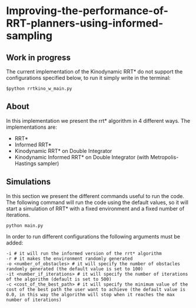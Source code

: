 # Improving-the-performance-of-RRT-planners-using-informed-sampling

## Work in progress
The current implementation of the Kinodynamic RRT* do not support the configurations specified below, to run it simply write in the terminal:
```
$python rrtkino_w_main.py
```

## About
In this implementation we present the rrt* algorithm in 4 different ways. The implementations are:
* RRT*
* Informed RRT*
* Kinodynamic RRT* on Double Integrator
* Kinodynamic Informed RRT* on Double Integrator (with Metropolis-Hastings sampler) 

## Simulations
In this section we present the different commands useful to run the code.
The following command will run the code using the default values, so it will start a simulation of RRT* with a fixed environment and a fixed number of iterations.
```
python main.py
```
In order to run different configurations the following arguments must be added:
```
-i # it will run the informed version of the rrt* algorithm
-r # it makes the environment randomly generated
-o <number_of_obstacles> # it will specify the number of obstacles randomly generated (the default value is set to 100)
-it <number_if_iterations> # it will specify the number of iterations of the algorithm (default is set to 500)
-c <cost_of_the_best_path> # it will specify the minimum value of the cost of the best path the user want to achieve (the default value is 0.0, in this way the algorithm will stop when it reaches the max number of iterations)
```
